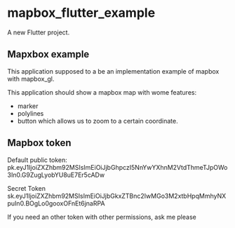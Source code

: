 # mapbox_flutter_example

A new Flutter project.

## Mapxbox example

This application supposed to a be an implementation example of mapbox with mapbox_gl.

This application should show a mapbox map with wome features:
- marker
- polylines
- button which allows us to zoom to a certain coordinate.


## Mapbox token

Default public token:
pk.eyJ1IjoiZXZhbm92MSIsImEiOiJjbGhpczI5NnYwYXhnM2VtdThmeTJpOWo3In0.G9ZugLyobYU8uE7Er5cADw

Secret Token
sk.eyJ1IjoiZXZhbm92MSIsImEiOiJjbGkxZTBnc2IwMGo3M2xtbHpqMmhyNXpuIn0.BOgLo0gooxOFnEt6jnaRPA


If you need an other token with other permissions, ask me please